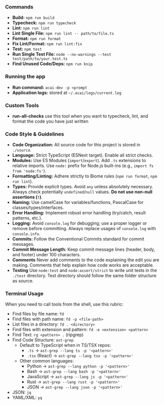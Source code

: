 ### Commands

- **Build:** `npm run build`
- **Typecheck:** `npm run typecheck`
- **Lint:** `npm run lint`
- **Lint Single File:** `npm run lint -- path/to/file.ts`
- **Format:** `npm run format`
- **Fix Lint/Format:** `npm run lint:fix`
- **Test:** `npm test`
- **Run Single Test File:** `node --no-warnings --test test/path/to/your.test.ts`
- **Find Unused Code/Deps:** `npm run knip`

### Running the app

- **Run command:** `acai-dev -p <prompt`
- **Application logs:** stored at `~/.acai/logs/current.log`

### Custom Tools

- **run-all-checks** use this tool when you want to typecheck, lint, and format the code you have just written

### Code Style & Guidelines

- **Code Organization:** All source code for this project is stored in `./source`.
- **Language:** Strict TypeScript (ESNext target). Enable all strict checks.
- **Modules:** Use ES Modules (`import`/`export`). Add `.ts` extensions to relative imports. Use `node:` prefix for Node.js built-ins (e.g., `import fs from 'node:fs'`).
- **Formatting/Linting:** Adhere strictly to Biome rules (`npm run format`, `npm run lint`).
- **Types:** Provide explicit types. Avoid `any` unless absolutely necessary. Always check potentially `undefined`/`null` values. **Do not use non-null assertions (`!`)**.
- **Naming:** Use camelCase for variables/functions, PascalCase for classes/types/interfaces.
- **Error Handling:** Implement robust error handling (try/catch, result patterns, etc.).
- **Logging:** Avoid `console.log` for debugging; use a proper logger or remove before committing. Always replace usages of `console.log` with `console.info`.
- **Commits:** Follow the Conventional Commits standard for commit messages.
- **Commit Message Length:** Keep commit message lines (header, body, and footer) under 100 characters.
- **Comments** Never add comments to the code explaining the edit you are making. Comments that help explain how code works are acceptable.
- **Testing** Use `node:test` and `node:assert/strict` to write unit tests in the `./test` directory. Test directory should follow the same folder structure as source.

### Terminal Usage

When you need to call tools from the shell, use this rubric:

- Find files by file name: `fd`
- Find files with path name: `fd -p <file-path>`
- List files in a directory: `fd . <directory>`
- Find files with extension and pattern: `fd -e <extension> <pattern>`
- Find Text: `rg <pattern> .` (ripgrep)
- Find Code Structure: `ast-grep`
  - Default to TypeScript when in TS/TSX repos:
    - `.ts` → `ast-grep --lang ts -p '<pattern>'`
    - `.tsx` (React) → `ast-grep --lang tsx -p '<pattern>'`
  - Other common languages:
    - Python → `ast-grep --lang python -p '<pattern>'`
    - Bash → `ast-grep --lang bash -p '<pattern>'`
    - JavaScript → `ast-grep --lang js -p '<pattern>'`
    - Rust → `ast-grep --lang rust -p '<pattern>'`
    - JSON → `ast-grep --lang json -p '<pattern>'`
- JSON: `jq`
- YAML/XML: `yq`

